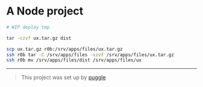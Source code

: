 # A Node project

```bash
# WIP deploy tmp

tar -czvf ux.tar.gz dist

scp ux.tar.gz r0b:/srv/apps/files/ux.tar.gz
ssh r0b tar -C /srv/apps/files -xzvf /srv/apps/files/ux.tar.gz
ssh r0b mv /srv/apps/files/dist /srv/apps/files/ux
```

---

> This project was set up by [puggle](https://npm.im/puggle)
